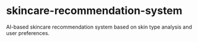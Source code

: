 # skincare-recommendation-system
AI-based skincare recommendation system based on skin type analysis and user preferences.
